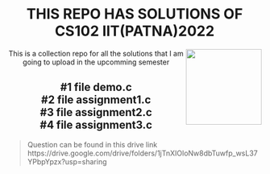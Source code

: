  <h1 align="center">THIS REPO HAS SOLUTIONS OF CS102 IIT(PATNA)2022</h1>
<img src="https://www.britefish.net/wp-content/uploads/2019/07/logo-c-1.png" height=150 align= "right">
<p align="center" >This is a collection repo for all the solutions that I am going to upload in the upcomming semester 
<h2 align="center" color= red> #1 file demo.c<br> #2 file assignment1.c <br>#3 file assignment2.c<br>#4 file assignment3.c</h1>
<blockquote>Question can be found in this drive link
https://drive.google.com/drive/folders/1jTnXIOloNw8dbTuwfp_wsL37YPbpYpzx?usp=sharing
 </blockquote>
